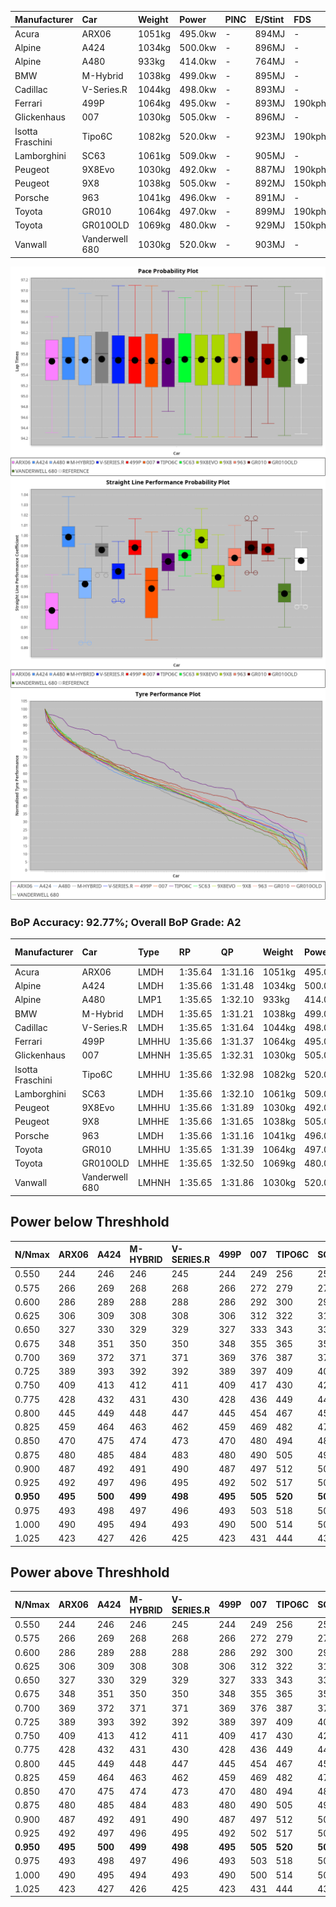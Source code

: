| Manufacturer     | Car            | Weight | Power   | PINC    | E/Stint | FDS     |
|:-|:-|:-|:-|:-|:-|:-|
| Acura            | ARX06          | 1051kg | 495.0kw |    -    | 894MJ   |    -    |
| Alpine           | A424           | 1034kg | 500.0kw |    -    | 896MJ   |    -    |
| Alpine           | A480           | 933kg  | 414.0kw |    -    | 764MJ   |    -    |
| BMW              | M-Hybrid       | 1038kg | 499.0kw |    -    | 895MJ   |    -    |
| Cadillac         | V-Series.R     | 1044kg | 498.0kw |    -    | 893MJ   |    -    |
| Ferrari          | 499P           | 1064kg | 495.0kw |    -    | 893MJ   | 190kph  |
| Glickenhaus      | 007            | 1030kg | 505.0kw |    -    | 896MJ   |    -    |
| Isotta Fraschini | Tipo6C         | 1082kg | 520.0kw |    -    | 923MJ   | 190kph  |
| Lamborghini      | SC63           | 1061kg | 509.0kw |    -    | 905MJ   |    -    |
| Peugeot          | 9X8Evo         | 1030kg | 492.0kw |    -    | 887MJ   | 190kph  |
| Peugeot          | 9X8            | 1038kg | 505.0kw |    -    | 892MJ   | 150kph  |
| Porsche          | 963            | 1041kg | 496.0kw |    -    | 891MJ   |    -    |
| Toyota           | GR010          | 1064kg | 497.0kw |    -    | 899MJ   | 190kph  |
| Toyota           | GR010OLD       | 1069kg | 480.0kw |    -    | 929MJ   | 150kph  |
| Vanwall          | Vanderwell 680 | 1030kg | 520.0kw |    -    | 903MJ   |    -    |

![PACECHART](./IMG/AUTO.png)
![STRAIGHTLINEPERFORMANCECHART](./IMG/AUTO_sp.png)
![TYREPERFORMANCECHART](./IMG/AUTO_tw.png)

### BoP Accuracy: 92.77%; Overall BoP Grade: A2
| Manufacturer     | Car            | Type  | RP      | QP      | Weight | Power¹  | Threshhold | PINC    | Power²   | E/Stint | AVG Vmax  | FDS     | RDLC | L/Stint | BOP-Grade | Model Accuracy | Model Points | Match%  | SimDiff |
|:-|:-|:-|:-|:-|:-|:-|:-|:-|:-|:-|:-|:-|:-|:-|:-|:-|:-|:-|:-|
| Acura            | ARX06          | LMDH  | 1:35.64 | 1:31.16 | 1051kg | 495.0kw | 0.0kph     |    -    | 495.00kw |  894MJ  | 298.35kph |    -    | 1.02 | 37      | +B2       | 100.00%        | 996          | 80.66%  | #       |
| Alpine           | A424           | LMDH  | 1:35.66 | 1:31.48 | 1034kg | 500.0kw | 0.0kph     |    -    | 500.00kw |  896MJ  | 311.20kph |    -    | 1.02 | 37      | ~A1       | 99.61%         | 762          | 99.22%  | #       |
| Alpine           | A480           | LMP1  | 1:35.65 | 1:32.10 |  933kg | 414.0kw | 0.0kph     |    -    | 414.00kw |  764MJ  | 300.40kph |    -    | 0.99 | 35      | ~A1       | 100.00%        | 1173         | 100.00% | #       |
| BMW              | M-Hybrid       | LMDH  | 1:35.65 | 1:31.21 | 1038kg | 499.0kw | 0.0kph     |    -    | 499.00kw |  895MJ  | 308.73kph |    -    | 1.02 | 37      | ~A1       | 100.00%        | 1826         | 98.59%  | #       |
| Cadillac         | V-Series.R     | LMDH  | 1:35.65 | 1:31.64 | 1044kg | 498.0kw | 0.0kph     |    -    | 498.00kw |  893MJ  | 305.06kph |    -    | 1.02 | 37      | ~A1       | 99.00%         | 3184         | 100.00% | #       |
| Ferrari          | 499P           | LMHHU | 1:35.66 | 1:31.37 | 1064kg | 495.0kw | 0.0kph     |    -    | 495.00kw |  893MJ  | 307.34kph | 190kph  | 1.02 | 37      | ~A1       | 98.07%         | 3550         | 100.00% | #       |
| Glickenhaus      | 007            | LMHNH | 1:35.65 | 1:32.31 | 1030kg | 505.0kw | 0.0kph     |    -    | 505.00kw |  896MJ  | 303.99kph |    -    | 0.96 | 37      | ~A1       | 94.48%         | 2311         | 99.50%  | #       |
| Isotta Fraschini | Tipo6C         | LMHHU | 1:35.66 | 1:32.98 | 1082kg | 520.0kw | 0.0kph     |    -    | 520.00kw |  923MJ  | 307.18kph | 190kph  | 1.02 | 37      | +D1       | 96.81%         | 91           | 65.96%  | #       |
| Lamborghini      | SC63           | LMDH  | 1:35.66 | 1:32.10 | 1061kg | 509.0kw | 0.0kph     |    -    | 509.00kw |  905MJ  | 307.57kph |    -    | 1.02 | 37      | ~A1       | 100.00%        | 529          | 97.99%  | #       |
| Peugeot          | 9X8Evo         | LMHHU | 1:35.66 | 1:31.89 | 1030kg | 492.0kw | 0.0kph     |    -    | 492.00kw |  887MJ  | 310.07kph | 190kph  | 1.02 | 37      | +A2       | 99.21%         | 377          | 94.88%  | ±0.26s  |
| Peugeot          | 9X8            | LMHHE | 1:35.66 | 1:31.65 | 1038kg | 505.0kw | 0.0kph     |    -    | 505.00kw |  892MJ  | 305.23kph | 150kph  | 1.02 | 37      | ~A1       | 99.52%         | 4561         | 100.00% | #       |
| Porsche          | 963            | LMDH  | 1:35.66 | 1:31.16 | 1041kg | 496.0kw | 0.0kph     |    -    | 496.00kw |  891MJ  | 307.15kph |    -    | 1.02 | 37      | ~A1       | 99.96%         | 10176        | 100.00% | #       |
| Toyota           | GR010          | LMHHU | 1:35.65 | 1:31.39 | 1064kg | 497.0kw | 0.0kph     |    -    | 497.00kw |  899MJ  | 307.33kph | 190kph  | 1.02 | 37      | ~A1       | 99.95%         | 5509         | 100.00% | #       |
| Toyota           | GR010OLD       | LMHHE | 1:35.65 | 1:32.50 | 1069kg | 480.0kw | 0.0kph     |    -    | 480.00kw |  929MJ  | 305.19kph | 150kph  | 1.02 | 37      | +E2       | 100.00%        | 351          | 54.71%  | #       |
| Vanwall          | Vanderwell 680 | LMHNH | 1:35.65 | 1:31.86 | 1030kg | 520.0kw | 0.0kph     |    -    | 520.00kw |  903MJ  | 304.81kph |    -    | 1.01 | 37      | ~A1       | 99.23%         | 387          | 100.00% | #       |

## Power below Threshhold
| N/Nmax    | ARX06   | A424    | M-HYBRID | V-SERIES.R | 499P    | 007     | TIPO6C  | SC63    | 9X8EVO  | 9X8     | 963     | GR010   | GR010OLD | VANDERWELL 680 | ​     | RPM      | A480    |
|:-|:-|:-|:-|:-|:-|:-|:-|:-|:-|:-|:-|:-|:-|:-|:-|:-|:-|
|  0.550    |  244    |  246    |  246     |  245       |  244    |  249    |  256    |  251    |  242    |  249    |  244    |  245    |  236     |  256           |  ​    |   --     |   -     |
|  0.575    |  266    |  269    |  268     |  268       |  266    |  272    |  279    |  274    |  265    |  272    |  267    |  267    |  258     |  279           |  ​    |   --     |   -     |
|  0.600    |  286    |  289    |  288     |  288       |  286    |  292    |  300    |  294    |  284    |  292    |  287    |  287    |  277     |  300           |  ​    |   --     |   -     |
|  0.625    |  306    |  309    |  308     |  308       |  306    |  312    |  322    |  315    |  304    |  312    |  307    |  307    |  297     |  322           |  ​    |   --     |   -     |
|  0.650    |  327    |  330    |  329     |  329       |  327    |  333    |  343    |  336    |  325    |  333    |  327    |  328    |  317     |  343           |  ​    |   --     |   -     |
|  0.675    |  348    |  351    |  350     |  350       |  348    |  355    |  365    |  357    |  345    |  355    |  348    |  349    |  337     |  365           |  ​    |   --     |   -     |
|  0.700    |  369    |  372    |  371     |  371       |  369    |  376    |  387    |  379    |  366    |  376    |  369    |  370    |  358     |  387           |  ​    |   --     |   -     |
|  0.725    |  389    |  393    |  392     |  392       |  389    |  397    |  409    |  400    |  387    |  397    |  390    |  391    |  378     |  409           |  ​    |   --     |   -     |
|  0.750    |  409    |  413    |  412     |  411       |  409    |  417    |  430    |  421    |  407    |  417    |  410    |  411    |  397     |  430           |  ​    |   --     |   -     |
|  0.775    |  428    |  432    |  431     |  430       |  428    |  436    |  449    |  440    |  425    |  436    |  429    |  429    |  415     |  449           |  ​    |  5000    |  243    |
|  0.800    |  445    |  449    |  448     |  447       |  445    |  454    |  467    |  457    |  442    |  454    |  445    |  446    |  431     |  467           |  ​    |  5500    |  287    |
|  0.825    |  459    |  464    |  463     |  462       |  459    |  469    |  482    |  472    |  456    |  469    |  460    |  461    |  445     |  482           |  ​    |  6000    |  321    |
|  0.850    |  470    |  475    |  474     |  473       |  470    |  480    |  494    |  484    |  467    |  480    |  471    |  472    |  456     |  494           |  ​    |  6500    |  362    |
|  0.875    |  480    |  485    |  484     |  483       |  480    |  490    |  505    |  494    |  477    |  490    |  481    |  482    |  466     |  505           |  ​    |  7000    |  405    |
|  0.900    |  487    |  492    |  491     |  490       |  487    |  497    |  512    |  501    |  484    |  497    |  488    |  489    |  472     |  512           |  ​    |  7500    |  415    |
|  0.925    |  492    |  497    |  496     |  495       |  492    |  502    |  517    |  506    |  489    |  502    |  493    |  494    |  477     |  517           |  ​    |  8000    |  411    |
| **0.950** | **495** | **500** | **499**  | **498**    | **495** | **505** | **520** | **509** | **492** | **505** | **496** | **497** | **480**  | **520**        | **​** | **8500** | **414** |
|  0.975    |  493    |  498    |  497     |  496       |  493    |  503    |  518    |  507    |  490    |  503    |  494    |  495    |  478     |  518           |  ​    |  9000    |  207    |
|  1.000    |  490    |  495    |  494     |  493       |  490    |  500    |  514    |  504    |  487    |  500    |  491    |  492    |  475     |  514           |  ​    |   --     |   -     |
|  1.025    |  423    |  427    |  426     |  425       |  423    |  431    |  444    |  435    |  420    |  431    |  424    |  424    |  410     |  444           |  ​    |   --     |   -     |

## Power above Threshhold
| N/Nmax    | ARX06   | A424    | M-HYBRID | V-SERIES.R | 499P    | 007     | TIPO6C  | SC63    | 9X8EVO  | 9X8     | 963     | GR010   | GR010OLD | VANDERWELL 680 | ​     | RPM      | A480    |
|:-|:-|:-|:-|:-|:-|:-|:-|:-|:-|:-|:-|:-|:-|:-|:-|:-|:-|
|  0.550    |  244    |  246    |  246     |  245       |  244    |  249    |  256    |  251    |  242    |  249    |  244    |  245    |  236     |  256           |  ​    |   --     |   -     |
|  0.575    |  266    |  269    |  268     |  268       |  266    |  272    |  279    |  274    |  265    |  272    |  267    |  267    |  258     |  279           |  ​    |   --     |   -     |
|  0.600    |  286    |  289    |  288     |  288       |  286    |  292    |  300    |  294    |  284    |  292    |  287    |  287    |  277     |  300           |  ​    |   --     |   -     |
|  0.625    |  306    |  309    |  308     |  308       |  306    |  312    |  322    |  315    |  304    |  312    |  307    |  307    |  297     |  322           |  ​    |   --     |   -     |
|  0.650    |  327    |  330    |  329     |  329       |  327    |  333    |  343    |  336    |  325    |  333    |  327    |  328    |  317     |  343           |  ​    |   --     |   -     |
|  0.675    |  348    |  351    |  350     |  350       |  348    |  355    |  365    |  357    |  345    |  355    |  348    |  349    |  337     |  365           |  ​    |   --     |   -     |
|  0.700    |  369    |  372    |  371     |  371       |  369    |  376    |  387    |  379    |  366    |  376    |  369    |  370    |  358     |  387           |  ​    |   --     |   -     |
|  0.725    |  389    |  393    |  392     |  392       |  389    |  397    |  409    |  400    |  387    |  397    |  390    |  391    |  378     |  409           |  ​    |   --     |   -     |
|  0.750    |  409    |  413    |  412     |  411       |  409    |  417    |  430    |  421    |  407    |  417    |  410    |  411    |  397     |  430           |  ​    |   --     |   -     |
|  0.775    |  428    |  432    |  431     |  430       |  428    |  436    |  449    |  440    |  425    |  436    |  429    |  429    |  415     |  449           |  ​    |  5000    |  243    |
|  0.800    |  445    |  449    |  448     |  447       |  445    |  454    |  467    |  457    |  442    |  454    |  445    |  446    |  431     |  467           |  ​    |  5500    |  287    |
|  0.825    |  459    |  464    |  463     |  462       |  459    |  469    |  482    |  472    |  456    |  469    |  460    |  461    |  445     |  482           |  ​    |  6000    |  321    |
|  0.850    |  470    |  475    |  474     |  473       |  470    |  480    |  494    |  484    |  467    |  480    |  471    |  472    |  456     |  494           |  ​    |  6500    |  362    |
|  0.875    |  480    |  485    |  484     |  483       |  480    |  490    |  505    |  494    |  477    |  490    |  481    |  482    |  466     |  505           |  ​    |  7000    |  405    |
|  0.900    |  487    |  492    |  491     |  490       |  487    |  497    |  512    |  501    |  484    |  497    |  488    |  489    |  472     |  512           |  ​    |  7500    |  415    |
|  0.925    |  492    |  497    |  496     |  495       |  492    |  502    |  517    |  506    |  489    |  502    |  493    |  494    |  477     |  517           |  ​    |  8000    |  411    |
| **0.950** | **495** | **500** | **499**  | **498**    | **495** | **505** | **520** | **509** | **492** | **505** | **496** | **497** | **480**  | **520**        | **​** | **8500** | **414** |
|  0.975    |  493    |  498    |  497     |  496       |  493    |  503    |  518    |  507    |  490    |  503    |  494    |  495    |  478     |  518           |  ​    |  9000    |  207    |
|  1.000    |  490    |  495    |  494     |  493       |  490    |  500    |  514    |  504    |  487    |  500    |  491    |  492    |  475     |  514           |  ​    |   --     |   -     |
|  1.025    |  423    |  427    |  426     |  425       |  423    |  431    |  444    |  435    |  420    |  431    |  424    |  424    |  410     |  444           |  ​    |   --     |   -     |
